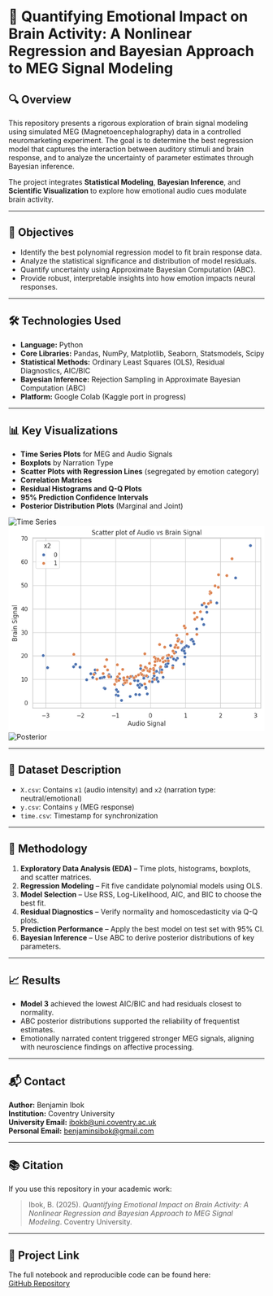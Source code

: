 
# 🧠 Quantifying Emotional Impact on Brain Activity: A Nonlinear Regression and Bayesian Approach to MEG Signal Modeling

## 🔍 Overview

This repository presents a rigorous exploration of brain signal modeling using simulated MEG (Magnetoencephalography) data in a controlled neuromarketing experiment. The goal is to determine the best regression model that captures the interaction between auditory stimuli and brain response, and to analyze the uncertainty of parameter estimates through Bayesian inference.

The project integrates **Statistical Modeling**, **Bayesian Inference**, and **Scientific Visualization** to explore how emotional audio cues modulate brain activity.

---

## 🎯 Objectives

- Identify the best polynomial regression model to fit brain response data.
- Analyze the statistical significance and distribution of model residuals.
- Quantify uncertainty using Approximate Bayesian Computation (ABC).
- Provide robust, interpretable insights into how emotion impacts neural responses.

---

## 🛠️ Technologies Used

- **Language:** Python
- **Core Libraries:** Pandas, NumPy, Matplotlib, Seaborn, Statsmodels, Scipy
- **Statistical Methods:** Ordinary Least Squares (OLS), Residual Diagnostics, AIC/BIC
- **Bayesian Inference:** Rejection Sampling in Approximate Bayesian Computation (ABC)
- **Platform:** Google Colab (Kaggle port in progress)

---

## 📊 Key Visualizations

- **Time Series Plots** for MEG and Audio Signals
- **Boxplots** by Narration Type
- **Scatter Plots with Regression Lines** (segregated by emotion category)
- **Correlation Matrices**
- **Residual Histograms and Q-Q Plots**
- **95% Prediction Confidence Intervals**
- **Posterior Distribution Plots** (Marginal and Joint)

![Time Series](/time_series_meg_audio.png)
![Boxplot](/scatter_plot.png)
![Posterior](outputs/posterior_abc.png)

---

## 📁 Dataset Description

- `X.csv`: Contains `x1` (audio intensity) and `x2` (narration type: neutral/emotional)
- `y.csv`: Contains `y` (MEG response)
- `time.csv`: Timestamp for synchronization

---

## 🧪 Methodology

1. **Exploratory Data Analysis (EDA)** – Time plots, histograms, boxplots, and scatter matrices.
2. **Regression Modeling** – Fit five candidate polynomial models using OLS.
3. **Model Selection** – Use RSS, Log-Likelihood, AIC, and BIC to choose the best fit.
4. **Residual Diagnostics** – Verify normality and homoscedasticity via Q-Q plots.
5. **Prediction Performance** – Apply the best model on test set with 95% CI.
6. **Bayesian Inference** – Use ABC to derive posterior distributions of key parameters.

---

## 📈 Results

- **Model 3** achieved the lowest AIC/BIC and had residuals closest to normality.
- ABC posterior distributions supported the reliability of frequentist estimates.
- Emotionally narrated content triggered stronger MEG signals, aligning with neuroscience findings on affective processing.

---

## 📬 Contact

**Author:** Benjamin Ibok  
**Institution:** Coventry University  
**University Email:** ibokb@uni.coventry.ac.uk  
**Personal Email:** benjaminsibok@gmail.com  

---

## 📚 Citation

If you use this repository in your academic work:

> Ibok, B. (2025). *Quantifying Emotional Impact on Brain Activity: A Nonlinear Regression and Bayesian Approach to MEG Signal Modeling*. Coventry University.

---

## 🔗 Project Link

The full notebook and reproducible code can be found here:  
[GitHub Repository](https://github.com/JaminUbuntu/IBOK_OPT/blob/main/Optimization_IBOKb_CW.ipynb)
